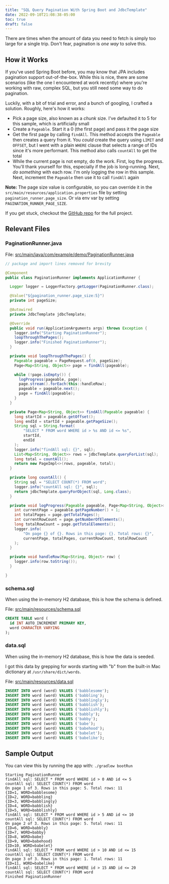 ```yaml
---
title: "SQL Query Pagination With Spring Boot and JdbcTemplate"
date: 2022-09-10T21:08:38-05:00
toc: true
draft: false
---
```


There are times when the amount of data you need to fetch is simply too large for a single trip. Don't fear, pagination is _one way_ to solve this.

<!--more-->

## How it Works

If you've used Spring Boot before, you may know that JPA includes pagination support out-of-the-box. While this is nice, there are some scenarios (like the one I encountered at work recently) where you're working with raw, complex SQL, but you still need some way to do pagination.

Luckily, with a bit of trial and error, and a bunch of googling, I crafted a solution. Roughly, here's how it works:

- Pick a page size, also known as a _chunk_ size. I've defaulted it to 5 for this sample, which is artificially small
- Create a `Pageable`. Start it a 0 (the first page) and pass it the page size
- Get the first page by calling `findAll`. This method accepts the `Pageable` then creates a query from it. You _could_ create the query using `LIMIT` and `OFFSET`, but I went with a plain `WHERE` clause that selects a range of IDs since it's more performant. This method also calls `countAll` to get the total
- While the current page is not empty, do the work. First, log the progress. You'll thank yourself for this, especially if the job is long-running. Next, _do something_ with each row. I'm only logging the row in this sample. Next, increment the `Pageable` then use it to call `findAll` again

**Note:** The page size value is configurable, so you can override it in the `src/main/resources/application.properties` file by setting `pagination_runner.page_size`. Or via env var by setting `PAGINATION_RUNNER_PAGE_SIZE`.

If you get stuck, checkout the [GitHub repo](https://github.com/zwbetz-gh/sql-query-pagination-with-spring-boot-and-jdbctemplate) for the full project.

## Relevant Files

### PaginationRunner.java

File: [src/main/java/com/example/demo/PaginationRunner.java](https://github.com/zwbetz-gh/sql-query-pagination-with-spring-boot-and-jdbctemplate/blob/main/src/main/java/com/example/demo/PaginationRunner.java)

```java
// package and import lines removed for brevity

@Component
public class PaginationRunner implements ApplicationRunner {

  Logger logger = LoggerFactory.getLogger(PaginationRunner.class);

  @Value("${pagination_runner.page_size:5}")
  private int pageSize;

  @Autowired
  private JdbcTemplate jdbcTemplate;

  @Override
  public void run(ApplicationArguments args) throws Exception {
    logger.info("Starting PaginationRunner");
    loopThroughThePages();
    logger.info("Finished PaginationRunner");
  }

  private void loopThroughThePages() {
    Pageable pageable = PageRequest.of(0, pageSize);
    Page<Map<String, Object>> page = findAll(pageable);

    while (!page.isEmpty()) {
      logProgress(pageable, page);
      page.stream().forEach(this::handleRow);
      pageable = pageable.next();
      page = findAll(pageable);
    }
  }

  private Page<Map<String, Object>> findAll(Pageable pageable) {
    long startId = pageable.getOffset();
    long endId = startId + pageable.getPageSize();
    String sql = String.format(
        "SELECT * FROM word WHERE id > %s AND id <= %s",
        startId,
        endId
    );
    logger.info("findAll sql: {}", sql);
    List<Map<String, Object>> rows = jdbcTemplate.queryForList(sql);
    long total = countAll();
    return new PageImpl<>(rows, pageable, total);
  }

  private long countAll() {
    String sql = "SELECT COUNT(*) FROM word";
    logger.info("countAll sql: {}", sql);
    return jdbcTemplate.queryForObject(sql, Long.class);
  }

  private void logProgress(Pageable pageable, Page<Map<String, Object>> page) {
    int currentPage = pageable.getPageNumber() + 1;
    int totalPages = page.getTotalPages();
    int currentRowCount = page.getNumberOfElements();
    long totalRowCount = page.getTotalElements();
    logger.info(
        "On page {} of {}. Rows in this page: {}. Total rows: {}",
        currentPage, totalPages, currentRowCount, totalRowCount
    );
  }

  private void handleRow(Map<String, Object> row) {
    logger.info(row.toString());
  }

}
```

### schema.sql

When using the in-memory H2 database, this is how the schema is defined.

File: [src/main/resources/schema.sql](https://github.com/zwbetz-gh/sql-query-pagination-with-spring-boot-and-jdbctemplate/blob/main/src/main/resources/schema.sql)

```sql
CREATE TABLE word (
  id INT AUTO_INCREMENT PRIMARY KEY,
  word CHARACTER VARYING
);
```

### data.sql

When using the in-memory H2 database, this is how the data is seeded.

I got this data by grepping for words starting with "b" from the built-in Mac dictionary at `/usr/share/dict/words`.

File: [src/main/resources/data.sql](https://github.com/zwbetz-gh/sql-query-pagination-with-spring-boot-and-jdbctemplate/blob/main/src/main/resources/data.sql)

```sql
INSERT INTO word (word) VALUES ('babblesome');
INSERT INTO word (word) VALUES ('babbling');
INSERT INTO word (word) VALUES ('babblingly');
INSERT INTO word (word) VALUES ('babblish');
INSERT INTO word (word) VALUES ('babblishly');
INSERT INTO word (word) VALUES ('babbly');
INSERT INTO word (word) VALUES ('babby');
INSERT INTO word (word) VALUES ('babe');
INSERT INTO word (word) VALUES ('babehood');
INSERT INTO word (word) VALUES ('babelet');
INSERT INTO word (word) VALUES ('babelike');
```

## Sample Output

You can view this by running the app with: `./gradlew bootRun`

```
Starting PaginationRunner
findAll sql: SELECT * FROM word WHERE id > 0 AND id <= 5
countAll sql: SELECT COUNT(*) FROM word
On page 1 of 3. Rows in this page: 5. Total rows: 11
{ID=1, WORD=babblesome}
{ID=2, WORD=babbling}
{ID=3, WORD=babblingly}
{ID=4, WORD=babblish}
{ID=5, WORD=babblishly}
findAll sql: SELECT * FROM word WHERE id > 5 AND id <= 10
countAll sql: SELECT COUNT(*) FROM word
On page 2 of 3. Rows in this page: 5. Total rows: 11
{ID=6, WORD=babbly}
{ID=7, WORD=babby}
{ID=8, WORD=babe}
{ID=9, WORD=babehood}
{ID=10, WORD=babelet}
findAll sql: SELECT * FROM word WHERE id > 10 AND id <= 15
countAll sql: SELECT COUNT(*) FROM word
On page 3 of 3. Rows in this page: 1. Total rows: 11
{ID=11, WORD=babelike}
findAll sql: SELECT * FROM word WHERE id > 15 AND id <= 20
countAll sql: SELECT COUNT(*) FROM word
Finished PaginationRunner
```
